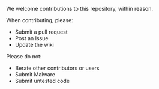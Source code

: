 We welcome contributions to this repository, within reason. 

When contributing, please:
* Submit a pull request
* Post an Issue
* Update the wiki

Please do not:
* Berate other contributors or users
* Submit Malware
* Submit untested code